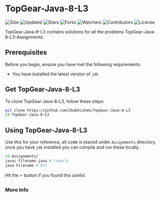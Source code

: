 # TopGear-Java-8-L3

![Size](https://img.shields.io/github/repo-size/2kabhishek/TopGear-Java-8-L3?style=plastic&color=0f0&label=Size)
![Updated](https://img.shields.io/github/last-commit/2kabhishek/TopGear-Java-8-L3?style=plastic&color=f00&label=Updated)
![Stars](https://img.shields.io/github/stars/2kabhishek/TopGear-Java-8-L3?style=plastic&color=ffc801&label=Stars)
![Forks](https://img.shields.io/github/forks/2kabhishek/TopGear-Java-8-L3?style=plastic&color=003cff&label=Forks)
![Watchers](https://img.shields.io/github/watchers/2kabhishek/TopGear-Java-8-L3?style=plastic&color=ff5500&label=Watchers)
![Contributors](https://img.shields.io/github/contributors/2kabhishek/TopGear-Java-8-L3?style=plastic&color=f0f&label=Contributors)
![License](https://img.shields.io/github/license/2kabhishek/TopGear-Java-8-L3?style=plastic&color=555&label=License)

TopGear-Java-8-L3 contains solutions for all the problems TopGear-Java-8-L3-Assignments.

## Prerequisites

Before you begin, ensure you have met the following requirements:

- You have installed the latest version of `jdk`

## Get TopGear-Java-8-L3

To clone TopGear-Java-8-L3, follow these steps:

```bash
git clone https://github.com/2kabhishek/TopGear-Java-8-L3
cd TopGear-Java-8-L3
```

## Using TopGear-Java-8-L3

Use this for your reference, all code is placed under `Assignments` directory, once you have `jdk` installed you can compile and run these locally.

```bash
cd Assignments/
javac Filename.java # Compile
java Filename # Run
```

Hit the :star: button if you found this useful.

### More Info
